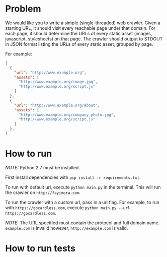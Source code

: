 # Problem

We would like you to write a simple (single-threaded) web crawler.
Given a starting URL, it should visit every reachable page under that domain.
For each page, it should determine the URLs of every static asset (images, javascript, stylesheets) on that page.
The crawler should output to STDOUT in JSON format listing the URLs of every static asset, grouped by page.

For example:
```json
[
  {
    "url": "http://www.example.org",
    "assets": [
      "http://www.example.org/image.jpg",
      "http://www.example.org/script.js"
    ]
  },
  {
    "url": "http://www.example.org/about",
    "assets": [
      "http://www.example.org/company_photo.jpg",
      "http://www.example.org/script.js"
    ]
  },
]
```

# How to run
*NOTE:* Python 2.7 must be installed.

First install dependencies with `pip install -r requirements.txt`.

To run with default url, execute `python main.py` in the terminal. This will run the crawler on `http://fayimora.com`.

To run the crawler with a custom url, pass in a url flag. For example, to run with `https://gocardless.com`, execute `python main.py --url https://gocardless.com`.

*NOTE:* The URL specified must contain the protocol and full domain name. `example.com` is invalid however, `http://example.com` is valid.



# How to run tests
